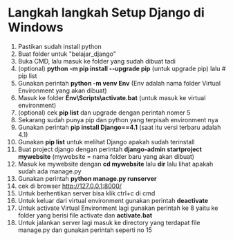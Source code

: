 # Langkah langkah Setup Django di Windows

1. Pastikan sudah install python
2. Buat folder untuk "belajar_django"
3. Buka CMD, lalu masuk ke folder yang sudah dibuat tadi 
6. (optional)  **python -m pip install --upgrade pip** (untuk upgrade pip) lalu # pip list
7. Gunakan perintah **python -m venv Env** (Env adalah nama folder Virtual Environment yang akan dibuat)
8. Masuk ke folder **Env\Scripts\activate.bat** (untuk masuk ke virtual environment)
9. (optional) cek **pip list** dan upgrade dengan perintah nomer 5
10. Sekarang sudah punya pip dan python yang terpisah environment nya
11. Gunakan perintah **pip install Django==4.1** (saat itu versi terbaru adalah 4.1)
12. Gunakan **pip list** untuk melihat Django apakah sudah terinstall
13. Buat project django dengan perintah **django-admin startproject mywebsite** (mywebsite = nama folder baru yang akan dibuat)
14. Masuk ke mywebsite dengan **cd mywebsite** lalu **dir** lalu lihat apakah sudah ada manage.py
15. Gunakan perintah **python manage.py runserver**
16. cek di browser http://127.0.0.1:8000/
17. Untuk berhentikan server bisa klik ctrl+c di cmd
18. Untuk keluar dari virtual environment gunakan perintah **deactivate**
19. Untuk activate Virtual Environment lagi gunakan perintah ke 8 yaitu ke folder yang berisi file activate dan **activate.bat**
20. Untuk jalankan server lagi masuk ke directory yang terdapat file manage.py dan gunakan perintah seperti no 15